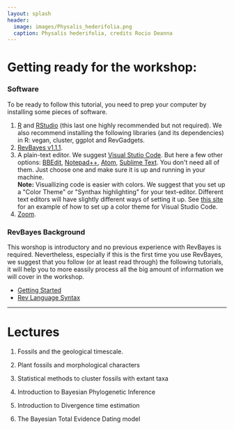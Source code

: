 ```yaml
---
layout: splash
header:
  image: images/Physalis_hederifolia.png
  caption: Physalis hederifolia, credits Rocio Deanna
---
```


# Getting ready for the workshop:

### Software

To be ready to follow this tutorial, you need to prep your computer by installing some pieces of software. 

1. [R](https://www.r-project.org/) and [RStudio](https://www.rstudio.com/products/rstudio/download/) (this last one highly recommended but not required). We also recommend installing the following libraries (and its dependencies) in R:  vegan, cluster, ggplot and RevGadgets.
2. [RevBayes v1.1.1](https://revbayes.github.io/download).
3. A plain-text editor. We suggest [Visual Stutio Code](https://code.visualstudio.com). But here a few other options: [BBEdit](https://www.barebones.com/products/bbedit/download.html), [Notepad++](https://notepad-plus-plus.org/), [Atom](https://atom.io/), [Sublime Text](https://www.sublimetext.com/3). You don't need all of them. Just choose one and make sure it is up and running in your machine.  
**Note:** Visuallizing code is easier with colors. We suggest that you set up a "Color Theme" or "Synthax highlighting" for your text-editor. Different text editors will have slightly different ways of setting it up. See [this site](https://code.visualstudio.com/docs/getstarted/themes) for an example of how to set up a color theme for Visual Studio Code.
4. [Zoom](https://zoom.us/download). 

### RevBayes Background
This worshop is introductory and no previous experience with RevBayes is required. Nevertheless, especially if this is the first time you use RevBayes, we suggest that you follow (or at least read through) the following tutorials, it will help you to more eassily process all the big amount of information we will cover in the workshop.  

* [Getting Started](https://revbayes.github.io/tutorials/intro/getting_started.html)
* [Rev Language Syntax](https://revbayes.github.io/tutorials/intro/rev.html)

*****

# Lectures

1. Fossils and the geological timescale.

2. Plant fossils and morphological characters

3. Statistical methods to cluster fossils with extant taxa

4. Introduction to Bayesian Phylogenetic Inference

5. Introduction to Divergence time estimation

6. The Bayesian Total Evidence Dating model

